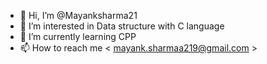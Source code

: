 - 👋 Hi, I’m @Mayanksharma21
- 👀 I’m interested in Data structure with C language
- 🌱 I’m currently learning  CPP
- 📫 How to reach me < mayank.sharmaa219@gmail.com >

<!---
Mayanksharma21/Mayanksharma21 is a ✨ special ✨ repository because its `README.md` (this file) appears on your GitHub profile.
You can click the Preview link to take a look at your changes.
--->
